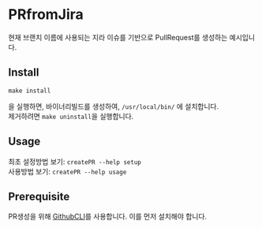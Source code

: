 # PRfromJira

현재 브랜치 이름에 사용되는 지라 이슈를 기반으로 PullRequest를 생성하는 예시입니다.

## Install 

```
make install
```
을 실행하면, 
바이너리빌드를 생성하여, `/usr/local/bin/` 에 설치합니다.
<br/>제거하려면 `make uninstall`을 실행합니다.
 

## Usage 

최초 설정방법 보기: `createPR --help setup`<br/>
사용방법 보기: `createPR --help usage` 

## Prerequisite

PR생성을 위해 [GithubCLI](https://cli.github.com)를 사용합니다. 이를 먼저 설치해야 합니다.
 
